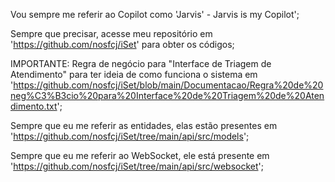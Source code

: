 Vou sempre me referir ao Copilot como 'Jarvis' - Jarvis is my Copilot';

Sempre que precisar, acesse meu repositório em 'https://github.com/nosfcj/iSet' para obter os códigos;

IMPORTANTE: Regra de negócio para "Interface de Triagem de Atendimento" para ter ideia de como funciona o sistema em 'https://github.com/nosfcj/iSet/blob/main/Documentacao/Regra%20de%20neg%C3%B3cio%20para%20Interface%20de%20Triagem%20de%20Atendimento.txt';

Sempre que eu me referir as entidades, elas estão presentes em 'https://github.com/nosfcj/iSet/tree/main/api/src/models';

Sempre que eu me referir ao WebSocket, ele está presente em 'https://github.com/nosfcj/iSet/tree/main/api/src/websocket';